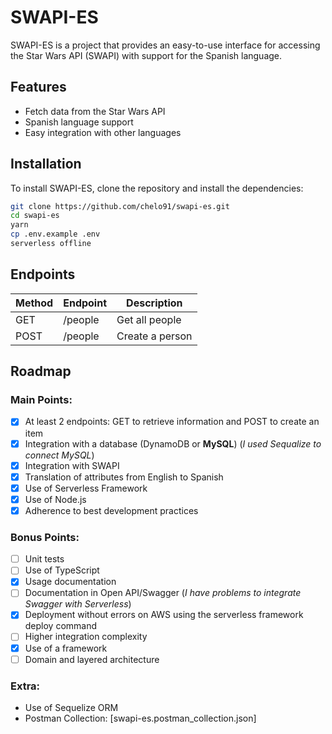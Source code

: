 # SWAPI-ES

SWAPI-ES is a project that provides an easy-to-use interface for accessing the Star Wars API (SWAPI) with support for the Spanish language.

## Features

- Fetch data from the Star Wars API
- Spanish language support
- Easy integration with other languages

## Installation

To install SWAPI-ES, clone the repository and install the dependencies:

```bash
git clone https://github.com/chelo91/swapi-es.git
cd swapi-es
yarn
cp .env.example .env
serverless offline
```

## Endpoints
| Method | Endpoint | Description     |
| ------ | -------- | --------------- |
| GET    | /people  | Get all people  |
| POST   | /people  | Create a person |

## Roadmap

### Main Points:
- [x] At least 2 endpoints: GET to retrieve information and POST to create an item
- [x] Integration with a database (DynamoDB or **MySQL**) (*I used Sequalize to connect MySQL*)
- [x] Integration with SWAPI
- [x] Translation of attributes from English to Spanish
- [x] Use of Serverless Framework
- [x] Use of Node.js
- [x] Adherence to best development practices

### Bonus Points:
- [ ] Unit tests
- [ ] Use of TypeScript
- [x] Usage documentation
- [ ] Documentation in Open API/Swagger (*I have problems to integrate Swagger with Serverless*)
- [x] Deployment without errors on AWS using the serverless framework deploy command
- [ ] Higher integration complexity
- [x] Use of a framework
- [ ] Domain and layered architecture

### Extra:
- Use of Sequelize ORM
- Postman Collection: [swapi-es.postman_collection.json]